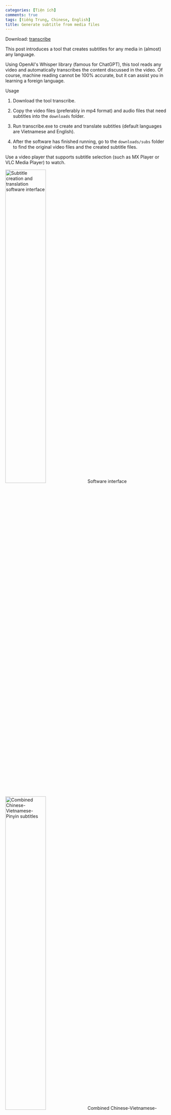 ```yaml
---
categories: [Tiện ích]
comments: true
tags: [tiếng Trung, Chinese, English]
title: Generate subtitle from media files
---
```




Download: [transcribe](https://github.com/catusf/create_subtitles/releases/tag/v1.0) 

This post introduces a tool that creates subtitles for any media in (almost) any language.

Using OpenAI's Whisper library (famous for ChatGPT), this tool reads any video and automatically transcribes the content discussed in the video. Of course, machine reading cannot be 100% accurate, but it can assist you in learning a foreign language.

Usage
1. Download the tool transcribe.

2. Copy the video files (preferably in mp4 format) and audio files that need subtitles into the `downloads` folder.

3. Run transcribe.exe to create and translate subtitles (default languages are Vietnamese and English).

4. After the software has finished running, go to the `downloads/subs` folder to find the original video files and the created subtitle files.

Use a video player that supports subtitle selection (such as MX Player or VLC Media Player) to watch.

<img src="https://catusf.github.io/img/transcribe_gui.png" alt="Subtitle creation and translation software interface" width="50%"/>
Software interface
<img src="https://catusf.github.io/img/Subtitle-ZH-VI-PY.png" alt="Combined Chinese-Vietnamese-Pinyin subtitles" width="50%"/>
Combined Chinese-Vietnamese-Pinyin subtitles
Notes
The program running time may be quite long, depending on your computer's configuration, so please be patient :)

Tip
Installing the Mengshen font (guide here) on your computer can help you remember both the characters and the Pinyin when watching Chinese subtitles.

<img src="https://catusf.github.io/img/Subtitle-ZH-with-Pinyin-Font.png" alt="Chinese subtitles with Pinyin font" width="50%"/>
Chinese subtitles with Pinyin font
